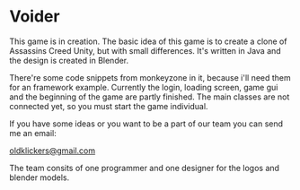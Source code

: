 # Voider
This game is in creation. The basic idea of this game is to create a clone 
of Assassins Creed Unity, but with small differences. It's written in Java and 
the design is created in Blender. 

There're some code snippets from monkeyzone in it, because i'll need them for 
an framework example. Currently the login, loading screen, game gui and the beginning
of the game are partly finished. The main classes are not connected yet, so you must start
the game individual. 

If you have some ideas or you want to be a part of our team you can send me an email:

oldklickers@gmail.com


The team consits of one programmer and one designer for the logos and blender models.

